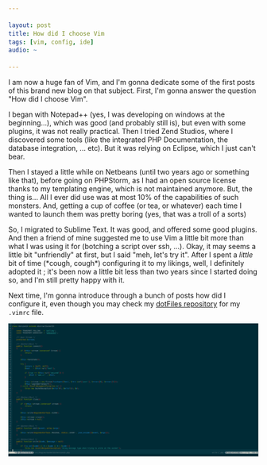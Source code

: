 ```yaml
---

layout: post
title: How did I choose Vim
tags: [vim, config, ide]
audio: ~

---
```


I am now a huge fan of Vim, and I'm gonna dedicate some of the first posts of
this brand new blog on that subject. First, I'm gonna answer the question
"How did I choose Vim".

I began with Notepad++ (yes, I was developing on windows at the beginning...),
which was good (and probably still is), but even with some plugins, it was not
really practical. Then I tried Zend Studios, where I discovered some tools (like
the integrated PHP Documentation, the database integration, ... etc). But it was
relying on Eclipse, which I just can't bear.

Then I stayed a little while on Netbeans (until two years ago or something like
that), before going on PHPStorm, as I had an open source license thanks to my
templating engine, which is not maintained anymore. But, the thing is... All I
ever did use was at most 10% of the capabilities of such monsters. And, getting
a cup of coffee (or tea, or whatever) each time I wanted to launch them was
pretty boring (yes, that was a troll of a sorts)

So, I migrated to Sublime Text. It was good, and offered some good plugins. And
then a friend of mine suggested me to use Vim a little bit more than what I was
using it for (botching a script over ssh, ...). Okay, it may seems a little bit
"unfriendly" at first, but I said "meh, let's try it". After I spent a *little*
bit of time (\*cough, cough\*) configuring it to my likings, well, I definitely
adopted it ; it's been now a little bit less than two years since I started
doing so, and I'm still pretty happy with it.

Next time, I'm gonna introduce through a bunch of posts how did I configure it,
even though you may check my [dotFiles repository](http://github.com/taluu/dotFiles)
for my `.vimrc` file.

[![A screen for my vim](/resources/my-vim.png)](/resources/my-vim.png)

